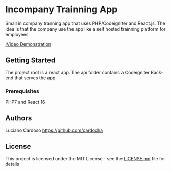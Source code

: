 # Incompany Trainning App
Small in company tranning app that uses PHP/Codeigniter and React.js.
The idea is that the company use the app like a self hosted trainning platform for employees.


[!Video Demonstration](https://www.youtube.com/watch?v=vlCXkDEIZv8&t=32s)


## Getting Started
The project root is a react app. The api folder contains a Codeigniter Back-end that serves the app.

### Prerequisites

PHP7 and React 16 

## Authors

Luciano Cardoso https://github.com/cardocha

## License

This project is licensed under the MIT License - see the [LICENSE.md](LICENSE.md) file for details

